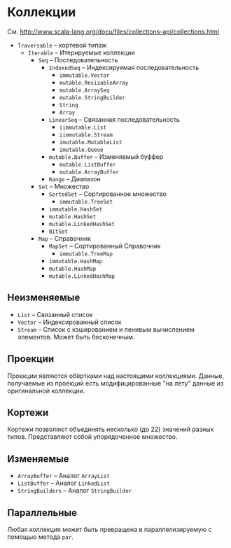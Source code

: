 # Коллекции

См. http://www.scala-lang.org/docu/files/collections-api/collections.html

* `Traversable`  &#8211; кортевой типаж
    * `Iterable`  &#8211; Итерируемые коллекции
        * `Seq` &#8211; Последовательность
            * `IndexedSeq` &#8211; Индексируемая последовательность
                * `immutable.Vector`
                * `mutable.ResizableArray`
                * `mutable.ArraySeq`
                * `mutable.StringBuilder`
                * `String`
                * `Array`
            * `LinearSeq` &#8211; Связанная последовательность
                * `iimmutable.List`
                * `iimmutable.Stream`
                * `imutable.MutableList`
                * `imutable.Queue`
            * `mutable.Buffer` &#8211; Изменяемый буффер
                * `mutable.ListBuffer`
                * `mutable.ArrayBuffer`
            * `Range` &#8211; Диапазон
        * `Set` &#8211; Множество
            * `SortedSet` &#8211; Сортированное множество
                * `immutable.TreeSet`
            * `immutable.HashSet`
            * `mutable.HashSet`
            * `mutable.LinkedHashSet`
            * `BitSet`
        * `Map` &#8211; Справочник
            * `MapSet` &#8211; Сортированный Справочник
                * `immutable.TreeMap`
            * `immutable.HashMap`
            * `mutable.HashMap`
            * `mutable.LinkedHashMap`

## Неизменяемые

* `List` &#8211; Связанный список
* `Vector` &#8211; Индексированный список
* `Stream` &#8211; Список с кэшированием и ленивым вычислением элементов. Может быть бесконечным.

## Проекции

Проекции являются обёртками над настоящими коллекциями. Данные, получаемые из проекций есть модифицированные "на лету" данные из оригинальной коллекции.

## Кортежи

Кортежи позволяют объединять несколько (до 22) значений разных типов. Представляют собой упорядоченное множество.

## Изменяемые

* `ArrayBuffer` &#8211; Аналог `ArrayList`
* `ListBuffer` &#8211; Аналог `LinkedList`
* `StringBuilders` &#8211; Аналог `StringBuilder`

## Параллельные

Любая коллекция может быть превращена в параллелизируемую с помощью метода `par`.